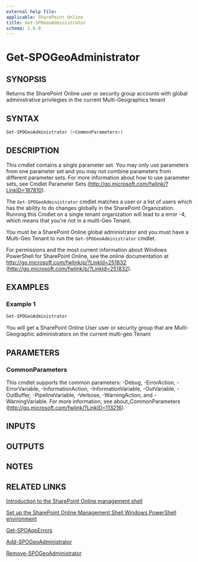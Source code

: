 ```yaml
---
external help file: 
applicable: SharePoint Online
title: Get-SPOGeoAdministrator
schema: 2.0.0
---
```


# Get-SPOGeoAdministrator

## SYNOPSIS

Returns the SharePoint Online user or security group accounts with global administrative privilegies in the current Multi-Geographics tenant

## SYNTAX

```powershell
Get-SPOGeoAdministrator [<CommonParameters>]
```

## DESCRIPTION
This cmdlet contains a single parameter set.
You may only use parameters from one parameter set and you may not combine parameters from different parameter sets.
For more information about how to use parameter sets, see Cmdlet Parameter Sets (http://go.microsoft.com/fwlink/?LinkID=187810).

The `Get-SPOGeoAdministrator` cmdlet matches a user or a list of users which has the ability to do changes globally in the SharePoint Organization.
Running this Cmdlet on a single tenant organization will lead to a error -4, which means that you're not in a multi-Geo Tenant.

You must be a SharePoint Online global administrator and you must have a Multi-Geo Tenant to run the `Get-SPOGeoAdministrator` cmdlet.

For permissions and the most current information about Windows PowerShell for SharePoint Online, see the online documentation at http://go.microsoft.com/fwlink/p/?LinkId=251832 (http://go.microsoft.com/fwlink/p/?LinkId=251832).


## EXAMPLES

### Example 1 
```powershell
Get-SPOGeoAdministrator 
```
You will get a SharePoint Online User user or security group that are Multi-Geographic administrators on the current multi-geo Tenant


## PARAMETERS

### CommonParameters
This cmdlet supports the common parameters: -Debug, -ErrorAction, -ErrorVariable, -InformationAction, -InformationVariable, -OutVariable, -OutBuffer, -PipelineVariable, -Verbose, -WarningAction, and -WarningVariable. For more information, see about_CommonParameters (http://go.microsoft.com/fwlink/?LinkID=113216).

## INPUTS

## OUTPUTS

## NOTES


## RELATED LINKS

[Introduction to the SharePoint Online management shell]()

[Set up the SharePoint Online Management Shell Windows PowerShell environment]()

[Get-SPOAppErrors](Get-SPOAppErrors.md)

[Add-SPOGeoAdministrator](Add-SPOGeoAdministrator.md)

[Remove-SPOGeoAdministrator](Remove-SPOGeoAdministrator.md)


